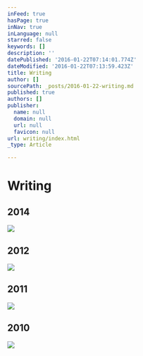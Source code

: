 ```yaml
---
inFeed: true
hasPage: true
inNav: true
inLanguage: null
starred: false
keywords: []
description: ''
datePublished: '2016-01-22T07:14:01.774Z'
dateModified: '2016-01-22T07:13:59.423Z'
title: Writing
author: []
sourcePath: _posts/2016-01-22-writing.md
published: true
authors: []
publisher:
  name: null
  domain: null
  url: null
  favicon: null
url: writing/index.html
_type: Article

---
```

# Writing

## 2014
![](https://s3-us-west-2.amazonaws.com/the-grid-img/p/611f86c7647f601b0c06fc3482fbdcf454bfc179.png)

## 2012
![](https://the-grid-user-content.s3-us-west-2.amazonaws.com/a8adbd08-d0e1-4c90-be78-758551e8ee84.jpg)

## 2011
![](https://the-grid-user-content.s3-us-west-2.amazonaws.com/d8b4a0e2-9d4b-4c7d-a0aa-a6ab9f9466f9.jpg)

## 2010
![](https://the-grid-user-content.s3-us-west-2.amazonaws.com/26dd3349-7fb2-4fa2-a53e-d4d0f8e0b5f7.jpg)